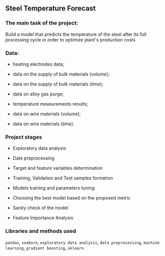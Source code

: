 ## Steel Temperature Forecast

### The main task of the project:
Build a model that predicts the temperature of the steel after its full processing cycle in order to optimize plant's production costs

### Data:
- heating electrodes data;

- data on the supply of bulk materials (*volume*);

- data on the supply of bulk materials (*time*);

- data on alloy gas purge;

- temperature measurements results;

- data on wire materials (*volume*);

- data on wire materials (*time*).

### Project stages
- Exploratory data analysis

- Date preprocessing

- Target and feature variables determination

- Training, Validation and Test samples formation

- Models training and parameters tuning 

- Choosing the best model based on the proposed metric

- Sanity check of the model

- Feature Importance Analysis

### Libraries and methods used 
`pandas`, `seaborn`, `exploratory data analysis`, `data preprocessing`, `machine learning`, `gradient boosting`, `sklearn`
